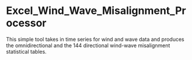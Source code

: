 # Excel_Wind_Wave_Misalignment_Processor
 This simple tool takes in time series for wind and wave data and produces the omnidirectional and the 144 directional wind-wave misalignment statistical tables.
